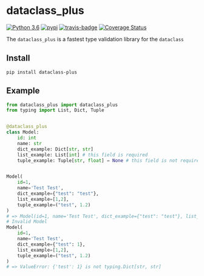 # dataclass_plus
[![Python 3.6](https://img.shields.io/badge/python-3.7-brightgreen.svg)](https://www.python.org/downloads/release/python-370)
[![pypi](https://badge.fury.io/py/dataclass-plus.svg)](https://badge.fury.io/py/dataclass-plus)
[![travis-badge](https://travis-ci.org/mgurdal/aegis.svg?branch=master)](https://travis-ci.org/muhammetenes/dataclass_plus)
[![Coverage Status](https://coveralls.io/repos/github/muhammetenes/dataclass_plus/badge.svg?branch=master)](https://coveralls.io/github/muhammetenes/dataclass_plus?branch=master)

The `dataclass_plus` is a fastest type validation library for the `dataclass`


## Install
```
pip install dataclass-plus
```

## Example


```python
from dataclass_plus import dataclass_plus
from typing import List, Dict, Tuple


@dataclass_plus
class Model:
    id: int
    name: str
    dict_example: Dict[str, str]
    list_example: List[int] # this field is required
    tuple_example: Tuple[str, float] = None # this field is not required because set default None


Model(
    id=1, 
    name='Test Test', 
    dict_example={"test": "test"}, 
    list_example=[1,2],
    tuple_example=("test", 1.2)
)
# => Model(id=1, name='Test Test', dict_example={"test": "test"}, list_example=[1,2], tuple_example=("test", 1.2))
# Invalid Model
Model(
    id=1, 
    name='Test Test', 
    dict_example={"test": 1}, 
    list_example=[1,2],
    tuple_example=("test", 1.2)
)
# => ValueError: {'test': 1} is not typing.Dict[str, str]

```
